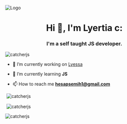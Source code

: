![Logo](https://placewaifu.com/image/960/250) 
<h1 align="center">Hi 👋, I'm Lyertia c:</h1>
<h3 align="center">I'm a self taught JS developer.</h3>
 
<p align="left"> <img src="https://komarev.com/ghpvc/?username=lyertia&label=Profile%20views&color=0e75b6&style=flat" alt="catcherjs" /> </p>
 
 
- 🔭 I’m currently working on [Lyessa](https://lyessa.live)
 
- 🌱 I’m currently learning **JS**
 
 
- 📫 How to reach me **hesapsemih1@gmail.com**
 
<p>&nbsp;<img align="center" src="https://github-readme-stats.vercel.app/api/top-langs/?username=lyertia&theme=dracula" alt="catcherjs" /></p>
 
<p>&nbsp;<img align="center" src="https://github-readme-stats.vercel.app/api?username=lyertia&show_icons=true&theme=dracula&locale=en" alt="catcherjs" /></p>
 
<p><img align="center" src="https://github-readme-streak-stats.herokuapp.com/?user=lyertia&theme=dracula" alt="catcherjs" /></p>
